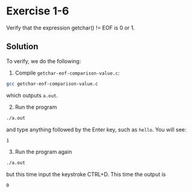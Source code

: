# Exercise 1-6

Verify that the expression getchar() != EOF is 0 or 1.

## Solution

To verify, we do the following:

1. Compile `getchar-eof-comparison-value.c`:

```bash
gcc getchar-eof-comparison-value.c
```

which outputs `a.out`.

2. Run the program

```bash
./a.out
```

and type anything followed by the Enter key, such as `hello`. You will see:

```bash
1
```

3. Run the program again

```bash
./a.out
```

but this time input the keystroke CTRL+D. This time the output is

```bash
0
```
